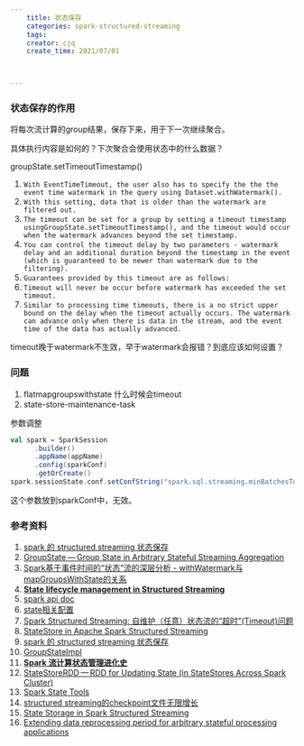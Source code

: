```yaml
---
    title: 状态保存
    categories: spark-structured-streaming
    tags:
    creator: cjq
    create_time: 2021/07/01



---
```


### 状态保存的作用

将每次流计算的group结果，保存下来，用于下一次继续聚合。

具体执行内容是如何的？下次聚合会使用状态中的什么数据？



groupState.setTimeoutTimestamp()

1. `With EventTimeTimeout, the user also has to specify the the the event time watermark in the query using Dataset.withWatermark(). `
2. `With this setting, data that is older than the watermark are filtered out. `
3. `The timeout can be set for a group by setting a timeout timestamp usingGroupState.setTimeoutTimestamp(), and the timeout would occur when the watermark advances beyond the set timestamp. `
4. `You can control the timeout delay by two parameters - watermark delay and an additional duration beyond the timestamp in the event (which is guaranteed to be newer than watermark due to the filtering). `
5. `Guarantees provided by this timeout are as follows:`
6. `Timeout will never be occur before watermark has exceeded the set timeout.`
7. `Similar to processing time timeouts, there is a no strict upper bound on the delay when the timeout actually occurs. The watermark can advance only when there is data in the stream, and the event time of the data has actually advanced.`

timeout晚于watermark不生效，早于watermark会报错？到底应该如何设置？





### 问题

1. flatmapgroupswithstate 什么时候会timeout
2. state-store-maintenance-task





参数调整

```scala
val spark = SparkSession
      .builder()
      .appName(appName)
      .config(sparkConf)
      .getOrCreate()
spark.sessionState.conf.setConfString("spark.sql.streaming.minBatchesToRetain", "5")
```

这个参数放到sparkConf中，无效。





### 参考资料

1. [spark 的 structured streaming 状态保存](https://www.cnblogs.com/lovelsl/articles/14162130.html)
2. [GroupState — Group State in Arbitrary Stateful Streaming Aggregation](https://jaceklaskowski.gitbooks.io/spark-structured-streaming/content/spark-sql-streaming-GroupState.html)
3. [Spark基于事件时间的“状态”流的深层分析 - withWatermark与mapGroupsWithState的关系](https://www.cxyzjd.com/article/bluishglc/80824522)
4. [**State lifecycle management in Structured Streaming**](https://www.waitingforcode.com/apache-spark-structured-streaming/state-lifecycle-management-structured-streaming/read)
5. [spark api doc](https://spark.apache.org/docs/latest/api/scala/org/apache/spark/sql/streaming/GroupState.html)
6. [state相关配置](https://jaceklaskowski.gitbooks.io/spark-structured-streaming/content/spark-sql-streaming-SQLConf.html)
7. [Spark Structured Streaming: 自维护（任意）状态流的“超时”(Timeout)问题](https://blog.csdn.net/bluishglc/article/details/80844327)
8. [StateStore in Apache Spark Structured Streaming](https://www.waitingforcode.com/apache-spark-structured-streaming/statestore-apache-spark-structured-streaming/read)
9. [spark 的 structured streaming 状态保存](https://www.cnblogs.com/lovelsl/articles/14162130.html)
10. [GroupStateImpl](https://jaceklaskowski.gitbooks.io/spark-structured-streaming/content/spark-sql-streaming-GroupStateImpl.html)
11. [**Spark 流计算状态管理进化史**](https://n3xtchen.github.io/n3xtchen/spark/2020/09/05/spark-sss-state-management)
12. [StateStoreRDD — RDD for Updating State (in StateStores Across Spark Cluster)](https://jaceklaskowski.gitbooks.io/spark-structured-streaming/content/spark-sql-streaming-StateStoreRDD.html#operatorId)
13. [Spark State Tools](https://github.com/HeartSaVioR/spark-state-tools)
14. [structured streaming的checkpoint文件无限增长](https://blog.csdn.net/tianjun2012/article/details/106308378)
15. [State Storage in Spark Structured Streaming](https://polarpersonal.medium.com/state-storage-in-spark-structured-streaming-e5c8af7bf509)
16. [Extending data reprocessing period for arbitrary stateful processing applications](https://www.waitingforcode.com/apache-spark-structured-streaming/extending-data-reprocessing-period-arbitrary-stateful-processing-applications/read)


